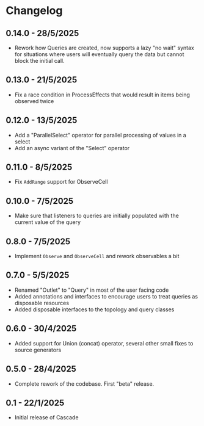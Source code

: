 # Changelog

## 0.14.0 - 28/5/2025
* Rework how Queries are created, now supports a lazy "no wait" syntax for situations where users will eventually query the data
but cannot block the initial call.

## 0.13.0 - 21/5/2025
* Fix a race condition in ProcessEffects that would result in items being observed twice

## 0.12.0 - 13/5/2025
* Add a "ParallelSelect" operator for parallel processing of values in a select
* Add an async variant of the "Select" operator

## 0.11.0 - 8/5/2025
* Fix `AddRange` support for ObserveCell

## 0.10.0 - 7/5/2025
* Make sure that listeners to queries are initially populated with the current value of the query

## 0.8.0 - 7/5/2025
* Implement `Observe` and `ObserveCell` and rework observables a bit

## 0.7.0 - 5/5/2025
* Renamed "Outlet" to "Query" in most of the user facing code
* Added annotations and interfaces to encourage users to treat queries as disposable resources
* Added disposable interfaces to the topology and query classes

## 0.6.0 - 30/4/2025
* Added support for Union (concat) operator, several other small fixes to source generators

## 0.5.0 - 28/4/2025
* Complete rework of the codebase. First "beta" release.

## 0.1 - 22/1/2025

* Initial release of Cascade
